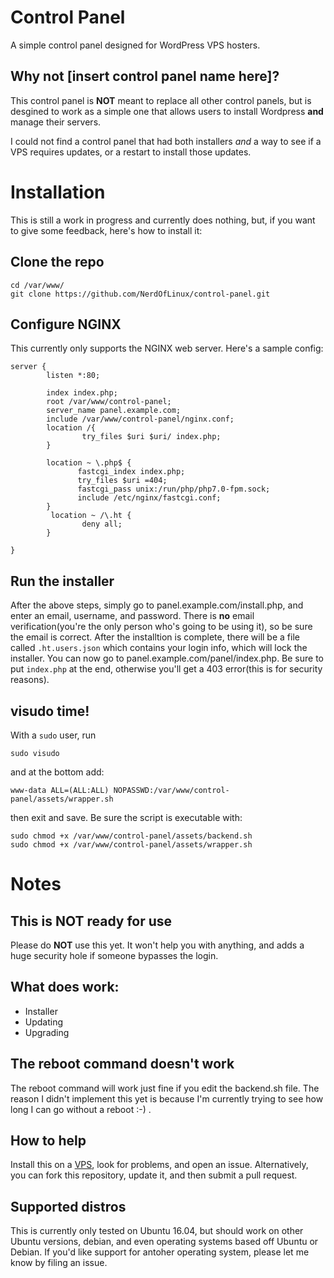 # Control Panel
A simple control panel designed for WordPress VPS hosters.

##  Why not [insert control panel name here]?
This control panel is **NOT** meant to replace all other control panels, but is desgined to work as a simple one that allows users to install Wordpress **and** manage their servers. 

I could not find a control panel that had both installers *and* a way to see if a VPS requires updates, or a restart to install those updates. 

# Installation
This is still a work in progress and currently does nothing, but, if you want to give some feedback, here's how to install it:


## Clone the repo
```shell
cd /var/www/
git clone https://github.com/NerdOfLinux/control-panel.git
```

## Configure NGINX
This currently only supports the NGINX web server. Here's a sample config:

```nginx
server {
        listen *:80;

        index index.php;
        root /var/www/control-panel;
        server_name panel.example.com;
        include /var/www/control-panel/nginx.conf;
        location /{
                try_files $uri $uri/ index.php;
        }

        location ~ \.php$ {
               fastcgi_index index.php;
               try_files $uri =404;
               fastcgi_pass unix:/run/php/php7.0-fpm.sock;
               include /etc/nginx/fastcgi.conf;
        }
         location ~ /\.ht {
                deny all;
        }

}
```

## Run the installer
After the above steps, simply go to panel.example.com/install.php, and enter an email, username, and password. There is **no** email verification(you're the only person who's going to be using it), so be sure the email is correct. After the installtion is complete, there will be a file called `.ht.users.json` which contains your login info, which will lock the installer. You can now go to panel.example.com/panel/index.php. Be sure to put `index.php` at the end, otherwise you'll get a 403 error(this is for security reasons).

## visudo time!
With a `sudo` user, run

```shell
sudo visudo
```

and at the bottom add:

```visudo
www-data ALL=(ALL:ALL) NOPASSWD:/var/www/control-panel/assets/wrapper.sh
```

then exit and save. Be sure the script is executable with:

```shell
sudo chmod +x /var/www/control-panel/assets/backend.sh
sudo chmod +x /var/www/control-panel/assets/wrapper.sh
```

# Notes
## This is NOT ready for use
Please do **NOT** use this yet. It won't help you with anything, and adds a huge security hole if someone bypasses the login.

## What does work:
* Installer
* Updating
* Upgrading

## The reboot command doesn't work
The reboot command will work just fine if you edit the backend.sh file. The reason I didn't implement this yet is because I'm currently trying to see how long I can go without a reboot :-) .

## How to help
Install this on a [VPS](https://m.do.co/c/f941d4888bfb), look for problems, and open an issue. Alternatively, you can fork this repository, update it, and then submit a pull request.

## Supported distros
This is currently only tested on Ubuntu 16.04, but should work on other Ubuntu versions, debian, and even operating systems based off Ubuntu or Debian. If you'd like support for antoher operating system, please let me know by filing an issue.

